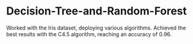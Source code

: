 # Decision-Tree-and-Random-Forest
Worked with the Iris dataset, deploying various algorithms. Achieved the best results with the C4.5 algorithm, reaching an accuracy of 0.96.
